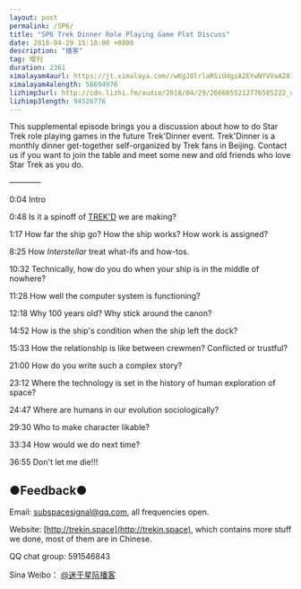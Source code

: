```yaml
---
layout: post
permalink: /SP6/
title: "SP6 Trek Dinner Role Playing Game Plot Discuss"
date: 2018-04-29 15:10:00 +0800
description: "播客"
tag: 增刊
duration: 2361
ximalayam4aurl: https://jt.ximalaya.com//wKgJ8lrlaRSiUdgzA2EYwNYVVaA281.mp3.m4a?channel=rss&amp;album_id=3135361&amp;track_id=85543752&amp;uid=6418191&amp;jt=https://audio.xmcdn.com/group41/M05/2A/9E/wKgJ8lrlaRSiUdgzA2EYwNYVVaA281.mp3
ximalayam4alength: 56694976
lizhimp3url: http://cdn.lizhi.fm/audio/2018/04/29/2666655212776585222_ud.mp3
lizhimp3length: 94526776
---   
```


This supplemental episode brings you a discussion about how to do Star Trek role playing games in the future Trek&#39;Dinner event. Trek&#39;Dinner is a monthly dinner get-together self-organized by Trek fans in Beijing. Contact us if you want to join the table and meet some new and old friends who love Star Trek as you do.

 ————

0:04 Intro

0:48 Is it a spinoff of [TREK&#39;D](http://trekin.space/call_for_videos/) we are making?

1:17 How far the ship go? How the ship works? How work is assigned?

8:25 How _Interstellar_ treat what-ifs and how-tos.

10:32 Technically, how do you do when your ship is in the middle of nowhere?

11:28 How well the computer system is functioning?

12:18 Why 100 years old? Why stick around the canon?

14:52 How is the ship&#39;s condition when the ship left the dock?

15:33 How the relationship is like between crewmen? Conflicted or trustful?

21:00 How do you write such a complex story?

23:12 Where the technology is set in the history of human exploration of space?

24:47 Where are humans in our evolution sociologically?

29:30 Who to make character likable?

33:34 How would we do next time?

36:55 Don&#39;t let me die!!!

## ●Feedback●

Email: [subspacesignal@qq.com](mailto:subspacesignal@qq.com), all frequencies open.

Website: [http://trekin.space](http://trekin.space), which contains more stuff we done, most of them are in Chinese.

QQ chat group: 591546843

Sina Weibo： [@迷于星际播客](http://weibo.com/lostinst)
